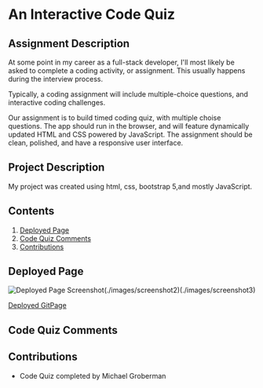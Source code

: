 # An Interactive Code Quiz 
## Assignment Description
At some point in my career as a full-stack developer, I'll most likely be asked to complete a coding activity, or assignment. This usually happens during the interview process.

Typically, a coding assignment will include multiple-choice questions, and interactive coding challenges.

Our assignment is to build timed coding quiz, with multiple choise questions. The app should run in the browser, and will feature dynamically updated HTML and CSS powered by JavaScript. The assignment should be clean, polished, and have a responsive user interface. 

## Project Description
My project was created using html, css, bootstrap 5,and mostly JavaScript.

## Contents
1. [Deployed Page](#deployed-page)
2. [Code Quiz Comments](#Code-Quiz-Comments)
3. [Contributions](#contributions)

## Deployed Page

![Deployed Page Screenshot](./images/screenshot1)(./images/screenshot2)(./images/screenshot3)

[Deployed GitPage]()

## Code Quiz Comments

## Contributions
* Code Quiz completed by Michael Groberman